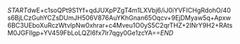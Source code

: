 $START$dwE+c1soQPt9S1Yf+qdJUXpPZgT4m1LXVbj6/iJ0iYVFICHgRdohO/40s6BjLCzGuhYCZsDUmJH506V876AuYKhGnan65Oqcv+9EjDMyaw5q+Apxw6BC3UEboXuRczWtvlpNw0xhrar+c4Mveu1O0yS5C2qrTHZ+2INrY9H2+RAtsM0JGFIlgp+YV459FbLoLQZl6fx7lr7qgy0Ge1zcYA==$END$